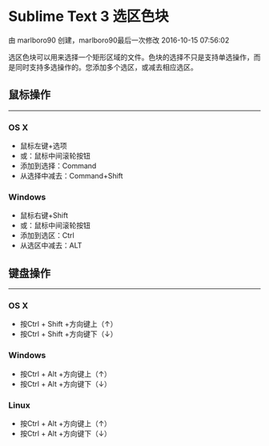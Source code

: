# Sublime Text 3 选区色块

由 marlboro90 创建，marlboro90最后一次修改 2016-10-15 07:56:02

选区色块可以用来选择一个矩形区域的文件。色块的选择不只是支持单选操作，而是同时支持多选操作的。您添加多个选区，或减去相应选区。

## 鼠标操作

------

### OS X

- 鼠标左键+选项
- 或：鼠标中间滚轮按钮
- 添加到选择：Command
- 从选择中减去：Command+Shift

### Windows

- 鼠标右键+Shift
- 或：鼠标中间滚轮按钮
- 添加到选区：Ctrl
- 从选区中减去：ALT

## 键盘操作

------

### OS X

- 按Ctrl + Shift +方向键上（↑）
- 按Ctrl + Shift +方向键下（↓）

### Windows

- 按Ctrl + Alt +方向键上（↑）
- 按Ctrl + Alt +方向键下（↓）

### Linux

- 按Ctrl + Alt +方向键上（↑）
- 按Ctrl + Alt +方向键下（↓）